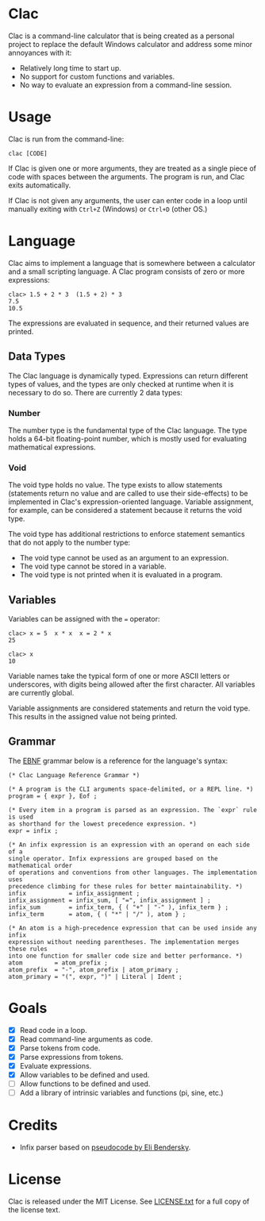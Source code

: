 # Clac
Clac is a command-line calculator that is being created as a personal project
to replace the default Windows calculator and address some minor annoyances
with it:
* Relatively long time to start up.
* No support for custom functions and variables.
* No way to evaluate an expression from a command-line session.

# Usage
Clac is run from the command-line:
```shell
clac [CODE]
```

If Clac is given one or more arguments, they are treated as a single piece of
code with spaces between the arguments. The program is run, and Clac exits
automatically.

If Clac is not given any arguments, the user can enter code in a loop until
manually exiting with `Ctrl+Z` (Windows) or `Ctrl+D` (other OS.)

# Language
Clac aims to implement a language that is somewhere between a calculator and a
small scripting language. A Clac program consists of zero or more expressions:
```
clac> 1.5 + 2 * 3  (1.5 + 2) * 3
7.5
10.5
```

The expressions are evaluated in sequence, and their returned values are
printed.

## Data Types
The Clac language is dynamically typed. Expressions can return different types
of values, and the types are only checked at runtime when it is necessary to do
so. There are currently 2 data types:

### Number
The number type is the fundamental type of the Clac language. The type holds a
64-bit floating-point number, which is mostly used for evaluating mathematical
expressions.

### Void
The void type holds no value. The type exists to allow statements
(statements return no value and are called to use their side-effects) to be
implemented in Clac's expression-oriented language. Variable assignment, for
example, can be considered a statement because it returns the void type.

The void type has additional restrictions to enforce statement semantics that
do not apply to the number type:
* The void type cannot be used as an argument to an expression.
* The void type cannot be stored in a variable.
* The void type is not printed when it is evaluated in a program.

## Variables
Variables can be assigned with the `=` operator:
```
clac> x = 5  x * x  x = 2 * x
25

clac> x
10
```

Variable names take the typical form of one or more ASCII letters or
underscores, with digits being allowed after the first character. All variables
are currently global.

Variable assignments are considered statements and return the void type. This
results in the assigned value not being printed.

## Grammar
The [EBNF](https://en.wikipedia.org/wiki/Extended_Backus-Naur_form) grammar
below is a reference for the language's syntax:
```EBNF
(* Clac Language Reference Grammar *)

(* A program is the CLI arguments space-delimited, or a REPL line. *)
program = { expr }, Eof ;

(* Every item in a program is parsed as an expression. The `expr` rule is used
as shorthand for the lowest precedence expression. *)
expr = infix ;

(* An infix expression is an expression with an operand on each side of a
single operator. Infix expressions are grouped based on the mathematical order
of operations and conventions from other languages. The implementation uses
precedence climbing for these rules for better maintainability. *)
infix            = infix_assignment ;
infix_assignment = infix_sum, [ "=", infix_assignment ] ;
infix_sum        = infix_term, { ( "+" | "-" ), infix_term } ;
infix_term       = atom, { ( "*" | "/" ), atom } ;

(* An atom is a high-precedence expression that can be used inside any infix
expression without needing parentheses. The implementation merges these rules
into one function for smaller code size and better performance. *)
atom         = atom_prefix ;
atom_prefix  = "-", atom_prefix | atom_primary ;
atom_primary = "(", expr, ")" | Literal | Ident ;
```

# Goals
* [x] Read code in a loop.
* [x] Read command-line arguments as code.
* [x] Parse tokens from code.
* [x] Parse expressions from tokens.
* [x] Evaluate expressions.
* [x] Allow variables to be defined and used.
* [ ] Allow functions to be defined and used.
* [ ] Add a library of intrinsic variables and functions (pi, sine, etc.)

# Credits
* Infix parser based on
[pseudocode by Eli Bendersky](https://eli.thegreenplace.net/2012/08/02/parsing-expressions-by-precedence-climbing).

# License
Clac is released under the MIT License. See [LICENSE.txt](/LICENSE.txt) for a
full copy of the license text.
